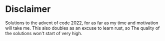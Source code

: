 # Disclaimer
Solutions to the advent of code 2022, for as far as my time and motivation will take me.
This also doubles as an excuse to learn rust, so The quality of the solutions won't start of very high.
